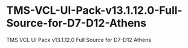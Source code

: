 # TMS-VCL-UI-Pack-v13.1.12.0-Full-Source-for-D7-D12-Athens
TMS VCL UI Pack v13.1.12.0 Full Source for D7-D12 Athens
